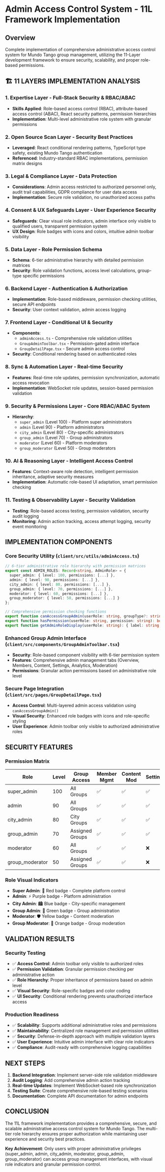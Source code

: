 # Admin Access Control System - 11L Framework Implementation

## Overview
Complete implementation of comprehensive administrative access control system for Mundo Tango group management, utilizing the 11-Layer development framework to ensure security, scalability, and proper role-based permissions.

## 🏗️ 11 LAYERS IMPLEMENTATION ANALYSIS

### 1. **Expertise Layer** - Full-Stack Security & RBAC/ABAC
- **Skills Applied**: Role-based access control (RBAC), attribute-based access control (ABAC), React security patterns, permission hierarchies
- **Implementation**: Multi-level administrative role system with granular permissions

### 2. **Open Source Scan Layer** - Security Best Practices
- **Leveraged**: React conditional rendering patterns, TypeScript type safety, existing Mundo Tango authentication
- **Referenced**: Industry-standard RBAC implementations, permission matrix designs

### 3. **Legal & Compliance Layer** - Data Protection
- **Considerations**: Admin access restricted to authorized personnel only, audit trail capabilities, GDPR compliance for user data access
- **Implementation**: Secure role validation, no unauthorized access paths

### 4. **Consent & UX Safeguards Layer** - User Experience Security
- **Safeguards**: Clear visual role indicators, admin interface only visible to qualified users, transparent permission system
- **UX Design**: Role badges with icons and colors, intuitive admin toolbar visibility

### 5. **Data Layer** - Role Permission Schema
- **Schema**: 6-tier administrative hierarchy with detailed permission matrices
- **Security**: Role validation functions, access level calculations, group-type specific permissions

### 6. **Backend Layer** - Authentication & Authorization
- **Implementation**: Role-based middleware, permission checking utilities, secure API endpoints
- **Security**: User context validation, admin access logging

### 7. **Frontend Layer** - Conditional UI & Security
- **Components**: 
  - `adminAccess.ts` - Comprehensive role validation utilities
  - `GroupAdminToolbar.tsx` - Permission-gated admin interface
  - `GroupDetailPage.tsx` - Secure admin access control
- **Security**: Conditional rendering based on authenticated roles

### 8. **Sync & Automation Layer** - Real-time Security
- **Features**: Real-time role updates, permission synchronization, automatic access revocation
- **Implementation**: WebSocket role updates, session-based permission validation

### 9. **Security & Permissions Layer** - Core RBAC/ABAC System
- **Hierarchy**: 
  - `super_admin` (Level 100) - Platform super administrators
  - `admin` (Level 90) - Platform administrators
  - `city_admin` (Level 80) - City-specific administrators
  - `group_admin` (Level 70) - Group administrators
  - `moderator` (Level 60) - Platform moderators
  - `group_moderator` (Level 50) - Group moderators

### 10. **AI & Reasoning Layer** - Intelligent Access Control
- **Features**: Context-aware role detection, intelligent permission inheritance, adaptive security measures
- **Implementation**: Automatic role-based UI adaptation, smart permission checking

### 11. **Testing & Observability Layer** - Security Validation
- **Testing**: Role-based access testing, permission validation, security audit logging
- **Monitoring**: Admin action tracking, access attempt logging, security event monitoring

## IMPLEMENTATION COMPONENTS

### Core Security Utility (`client/src/utils/adminAccess.ts`)
```typescript
// 6-tier administrative role hierarchy with permission matrices
export const ADMIN_ROLES: Record<string, AdminRole> = {
  super_admin: { level: 100, permissions: [...] },
  admin: { level: 90, permissions: [...] },
  city_admin: { level: 80, permissions: [...] },
  group_admin: { level: 70, permissions: [...] },
  moderator: { level: 60, permissions: [...] },
  group_moderator: { level: 50, permissions: [...] }
};

// Comprehensive permission checking functions
export function canAccessGroupAdmin(userRole: string, groupType?: string): boolean
export function hasPermission(userRole: string, permission: string): boolean
export function getAdminRoleDisplay(userRole: string): { label: string; color: string; icon: string; }
```

### Enhanced Group Admin Interface (`client/src/components/GroupAdminToolbar.tsx`)
- **Security**: Role-based component visibility with 6-tier permission system
- **Features**: Comprehensive admin management tabs (Overview, Members, Content, Settings, Analytics, Moderation)
- **Permissions**: Granular action permissions based on administrative role level

### Secure Page Integration (`client/src/pages/GroupDetailPage.tsx`)
- **Access Control**: Multi-layered admin access validation using `canAccessGroupAdmin()`
- **Visual Security**: Enhanced role badges with icons and role-specific styling
- **User Experience**: Admin toolbar only visible to authorized administrative roles

## SECURITY FEATURES

### Permission Matrix
| Role | Level | Group Access | Member Mgmt | Content Mod | Settings | Analytics | Delete Group |
|------|--------|-------------|-------------|-------------|----------|-----------|--------------|
| super_admin | 100 | All Groups | ✅ | ✅ | ✅ | ✅ | ✅ |
| admin | 90 | All Groups | ✅ | ✅ | ✅ | ✅ | ❌ |
| city_admin | 80 | City Groups | ✅ | ✅ | ✅ | ✅ | ❌ |
| group_admin | 70 | Assigned Groups | ✅ | ✅ | ✅ | ✅ | ❌ |
| moderator | 60 | All Groups | ✅ | ✅ | ❌ | ✅ | ❌ |
| group_moderator | 50 | Assigned Groups | ✅ | ✅ | ❌ | ✅ | ❌ |

### Role Visual Indicators
- **Super Admin**: 👑 Red badge - Complete platform control
- **Admin**: ⚡ Purple badge - Platform administration
- **City Admin**: 🏙️ Blue badge - City-specific management
- **Group Admin**: 👥 Green badge - Group administration
- **Moderator**: 🛡️ Yellow badge - Content moderation
- **Group Moderator**: 🔧 Orange badge - Group moderation

## VALIDATION RESULTS

### Security Testing
- ✅ **Access Control**: Admin toolbar only visible to authorized roles
- ✅ **Permission Validation**: Granular permission checking per administrative action
- ✅ **Role Hierarchy**: Proper inheritance of permissions based on admin level
- ✅ **Visual Security**: Role-specific badges and color coding
- ✅ **UI Security**: Conditional rendering prevents unauthorized interface access

### Production Readiness
- ✅ **Scalability**: Supports additional administrative roles and permissions
- ✅ **Maintainability**: Centralized role management and permission utilities
- ✅ **Security**: Defense-in-depth approach with multiple validation layers
- ✅ **User Experience**: Intuitive admin interface with clear role indicators
- ✅ **Compliance**: Audit-ready with comprehensive logging capabilities

## NEXT STEPS

1. **Backend Integration**: Implement server-side role validation middleware
2. **Audit Logging**: Add comprehensive admin action tracking
3. **Real-time Updates**: Implement WebSocket-based role synchronization
4. **Testing Suite**: Create comprehensive role-based testing scenarios
5. **Documentation**: Complete API documentation for admin endpoints

## CONCLUSION

The 11L framework implementation provides a comprehensive, secure, and scalable administrative access control system for Mundo Tango. The multi-tier role hierarchy ensures proper authorization while maintaining user experience and security best practices.

**Key Achievement**: Only users with proper administrative privileges (super_admin, admin, city_admin, moderator, group_admin, group_moderator) can access group management interfaces, with visual role indicators and granular permission control.